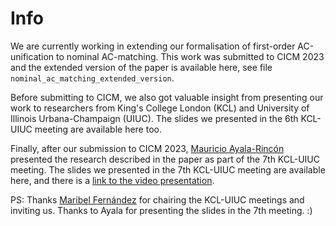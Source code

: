 # Info 
We are currently working in extending our formalisation of first-order AC-unification
to nominal AC-matching. This work was submitted to CICM 2023 and the extended version of
the paper is available here, see file `nominal_ac_matching_extended_version`. 

Before submitting to CICM, we also got valuable insight from presenting our work to 
researchers from King's College London (KCL) and University of Illinois
Urbana-Champaign (UIUC). The slides we presented in the 6th KCL-UIUC meeting are
available here too.  

Finally, after our submission to CICM 2023, [Mauricio Ayala-Rincón](https://www.mat.unb.br/ayala/) presented the research described 
in the paper as part of the  7th KCL-UIUC meeting. The slides we presented in the 7th
KCL-UIUC meeting are available here, and there is a [link to the video presentation](https://drive.google.com/file/d/1GjaGEsjrtyae3m9XoVx2V4djxkUZI7K6/view?usp=sharing). 

PS: Thanks [Maribel Fernández](https://www.kcl.ac.uk/people/maribel-fernandez) for chairing the KCL-UIUC meetings and inviting us.
Thanks to Ayala for presenting the slides in the 7th meeting. :)
